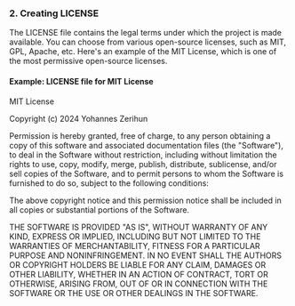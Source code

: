
### 2. Creating LICENSE

The LICENSE file contains the legal terms under which the project is made available. You can choose from various open-source licenses, such as MIT, GPL, Apache, etc. Here's an example of the MIT License, which is one of the most permissive open-source licenses.

#### Example: LICENSE file for MIT License

MIT License

Copyright (c) 2024 Yohannes Zerihun

Permission is hereby granted, free of charge, to any person obtaining a copy
of this software and associated documentation files (the "Software"), to deal
in the Software without restriction, including without limitation the rights
to use, copy, modify, merge, publish, distribute, sublicense, and/or sell
copies of the Software, and to permit persons to whom the Software is
furnished to do so, subject to the following conditions:

The above copyright notice and this permission notice shall be included in all
copies or substantial portions of the Software.

THE SOFTWARE IS PROVIDED "AS IS", WITHOUT WARRANTY OF ANY KIND, EXPRESS OR
IMPLIED, INCLUDING BUT NOT LIMITED TO THE WARRANTIES OF MERCHANTABILITY,
FITNESS FOR A PARTICULAR PURPOSE AND NONINFRINGEMENT. IN NO EVENT SHALL THE
AUTHORS OR COPYRIGHT HOLDERS BE LIABLE FOR ANY CLAIM, DAMAGES OR OTHER
LIABILITY, WHETHER IN AN ACTION OF CONTRACT, TORT OR OTHERWISE, ARISING FROM,
OUT OF OR IN CONNECTION WITH THE SOFTWARE OR THE USE OR OTHER DEALINGS IN THE
SOFTWARE.
